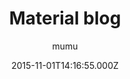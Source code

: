 ---
title: Material blog
github: https://github.com/mumuxme/materialize-jekyll
demo: https://mumuxme.github.io/materialize-jekyll/
author: mumu
ssg:
  - Jekyll
cms:
  - No Cms
date: 2015-11-01T14:16:55.000Z
github_branch: master
description: Jekyll theme based on materialize.
stale: false
---